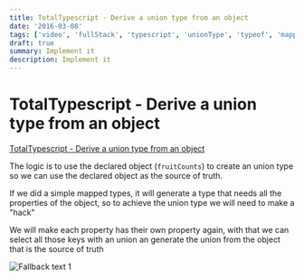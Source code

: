 ```yaml
---
title: TotalTypescript - Derive a union type from an object
date: '2016-03-08'
tags: ['video', 'fullStack', 'typescript', 'unionType', 'typeof', 'mappedTypes', 'read', 'withResume']
draft: true
summary: Implement it
description: Implement it
---
```


# TotalTypescript - Derive a union type from an object

[TotalTypescript - Derive a union type from an object](https://www.totaltypescript.com/tips/derive-a-union-type-from-an-object)

The logic is to use the declared object (`fruitCounts`) to create an union type so we can use the declared object as the source of truth.

If we did a simple mapped types, it will generate a type that needs all the properties of the object, so to achieve the union type we will need to make a "hack"

We will make each property has their own property again, with that we can select all those keys with an union an generate the union from the object that is the source of truth

![Fallback text 1](/static/assets/pasted-image-20221010213127.png)